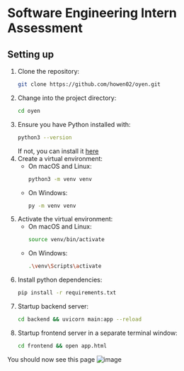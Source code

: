 # Software Engineering Intern Assessment

## Setting up
1) Clone the repository:
   ```bash
   git clone https://github.com/howen02/oyen.git
   ```
4) Change into the project directory:
   ```bash
   cd oyen
   ```
6) Ensure you have Python installed with:
   ```bash
   python3 --version
   ```
   If not, you can install it [here](https://www.python.org/downloads/)
8) Create a virtual environment:
   - On macOS and Linux:
     ```bash
     python3 -m venv venv
     ```
   - On Windows:
     ```bash
     py -m venv venv
     ```
9) Activate the virtual environment:
   - On macOS and Linux:
     ```bash
     source venv/bin/activate
     ```
   - On Windows:
     ```bash
     .\venv\Scripts\activate
     ```
5) Install python dependencies:
   ```bash
   pip install -r requirements.txt
   ```
7) Startup backend server:
   ```bash
   cd backend && uvicorn main:app --reload
   ```
9) Startup frontend server in a separate terminal window:
   ```bash
   cd frontend && open app.html
   ```

You should now see this page
![image](https://github.com/howen02/oyen/assets/108785851/7c04eb96-e527-41bf-93f6-197e2d62dde2)
